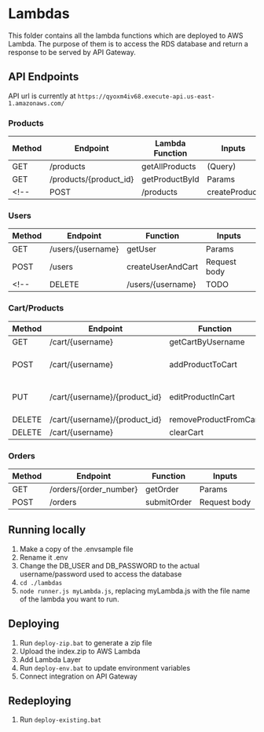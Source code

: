# Lambdas
This folder contains all the lambda functions which are deployed to AWS Lambda. The purpose of them is to access the RDS database and return a response to be served by API Gateway.

## API Endpoints
API url is currently at `https://qyoxm4iv68.execute-api.us-east-1.amazonaws.com/`

### Products
| Method | Endpoint                   | Lambda Function      | Inputs  |
| ------ | -------------------------- | -------------------- | ------- |
| GET    | /products                  | getAllProducts       | (Query) |
| GET    | /products/{product_id}     | getProductById       | Params  |
<!-- | POST   | /products                  | createProduct        | Request body | -->

### Users
| Method | Endpoint                   | Function             | Inputs  |
| ------ | -------------------------- | -------------------- | ------- |
| GET    | /users/{username}          | getUser    | Params  |
| POST   | /users                     | createUserAndCart    | Request body |
<!-- | DELETE | /users/{username} | TODO | TODO | -->

### Cart/Products
| Method | Endpoint                   | Function             | Inputs  |
| ------ | -------------------------- | -------------------- | ------- |
| GET    | /cart/{username}           | getCartByUsername    | Params  |
| POST   | /cart/{username}           | addProductToCart     | Request body + Params |
| PUT    | /cart/{username}/{product_id} | editProductInCart | Request body + Params |
| DELETE | /cart/{username}/{product_id} | removeProductFromCart | Params |
| DELETE | /cart/{username} | clearCart | Params |

### Orders
| Method | Endpoint                   | Function             | Inputs  |
| ------ | -------------------------- | -------------------- | ------- |
| GET    | /orders/{order_number}     | getOrder    | Params  |
| POST   | /orders                    | submitOrder     | Request body |

## Running locally
1. Make a copy of the .envsample file
2. Rename it .env
3. Change the DB_USER and DB_PASSWORD to the actual username/password used to access the database
4. `cd ./lambdas`
5. `node runner.js myLambda.js`, replacing myLambda.js with the file name of the lambda you want to run.

## Deploying
1. Run `deploy-zip.bat` to generate a zip file
2. Upload the index.zip to AWS Lambda
3. Add Lambda Layer
4. Run `deploy-env.bat` to update environment variables
5. Connect integration on API Gateway

## Redeploying
1. Run `deploy-existing.bat`
